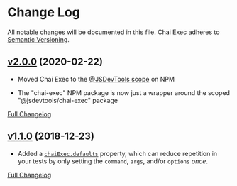 Change Log
====================================================================================================
All notable changes will be documented in this file.
Chai Exec adheres to [Semantic Versioning](http://semver.org/).



[v2.0.0](https://github.com/JS-DevTools/chai-exec/tree/v2.0.0) (2020-02-22)
----------------------------------------------------------------------------------------------------

- Moved Chai Exec to the [@JSDevTools scope](https://www.npmjs.com/org/jsdevtools) on NPM

- The "chai-exec" NPM package is now just a wrapper around the scoped "@jsdevtools/chai-exec" package


[Full Changelog](https://github.com/JS-DevTools/chai-exec/compare/v1.1.2...v2.0.0)



[v1.1.0](https://github.com/JS-DevTools/chai-exec/tree/v1.1.0) (2018-12-23)
----------------------------------------------------------------------------------------------------

- Added a [`chaiExec.defaults`](README.md#chaiexecdefaults) property, which can reduce repetition in your tests by only setting the `command`, `args`, and/or `options` _once_.

[Full Changelog](https://github.com/JS-DevTools/chai-exec/compare/v1.0.0...v1.1.0)
